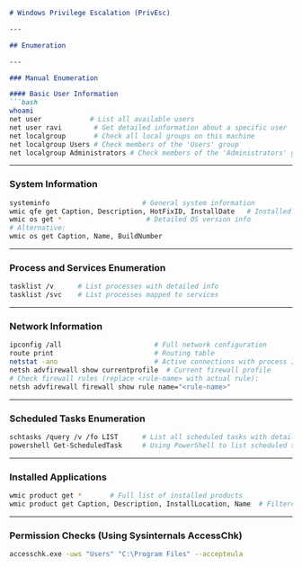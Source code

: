 

```markdown
# Windows Privilege Escalation (PrivEsc)

---

## Enumeration

---

### Manual Enumeration

#### Basic User Information
```bash
whoami
net user            # List all available users
net user ravi        # Get detailed information about a specific user
net localgroup       # Check all local groups on this machine
net localgroup Users # Check members of the 'Users' group
net localgroup Administrators # Check members of the 'Administrators' group
```

---

### System Information
```bash
systeminfo                       # General system information
wmic qfe get Caption, Description, HotFixID, InstallDate   # Installed patches and updates
wmic os get *                     # Detailed OS version info
# Alternative:
wmic os get Caption, Name, BuildNumber
```

---

### Process and Services Enumeration
```bash
tasklist /v      # List processes with detailed info
tasklist /svc    # List processes mapped to services
```

---

### Network Information
```bash
ipconfig /all                       # Full network configuration
route print                         # Routing table
netstat -ano                        # Active connections with process IDs
netsh advfirewall show currentprofile  # Current firewall profile
# Check firewall rules (replace <rule-name> with actual rule):
netsh advfirewall firewall show rule name="<rule-name>"
```

---

### Scheduled Tasks Enumeration
```bash
schtasks /query /v /fo LIST      # List all scheduled tasks with details
powershell Get-ScheduledTask     # Using PowerShell to list scheduled tasks
```

---

### Installed Applications
```bash
wmic product get *       # Full list of installed products
wmic product get Caption, Description, InstallLocation, Name  # Filtered application information
```

---

### Permission Checks (Using Sysinternals AccessChk)
```bash
accesschk.exe -uws "Users" "C:\Program Files" --accepteula
```

